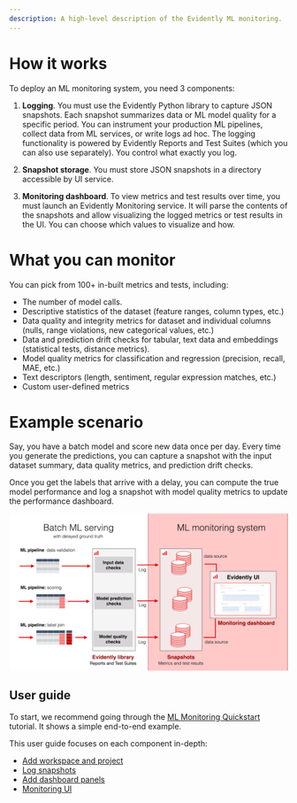 ```yaml
---
description: A high-level description of the Evidently ML monitoring. 
---   
```


# How it works

To deploy an ML monitoring system, you need 3 components:

1. **Logging**. You must use the Evidently Python library to capture JSON snapshots. Each snapshot summarizes data or ML model quality for a specific period. You can instrument your production ML pipelines, collect data from ML services, or write logs ad hoc. The logging functionality is powered by Evidently Reports and Test Suites (which you can also use separately). You control what exactly you log.

2. **Snapshot storage**. You must store JSON snapshots in a directory accessible by UI service. 

3. **Monitoring dashboard**. To view metrics and test results over time, you must launch an Evidently Monitoring service. It will parse the contents of the snapshots and allow visualizing the logged metrics or test results in the UI. You can choose which values to visualize and how.

# What you can monitor

You can pick from 100+ in-built metrics and tests, including:
* The number of model calls.
* Descriptive statistics of the dataset (feature ranges, column types, etc.)
* Data quality and integrity metrics for dataset and individual columns (nulls, range violations, new categorical values, etc.)
* Data and prediction drift checks for tabular, text data and embeddings (statistical tests, distance metrics).
* Model quality metrics for classification and regression (precision, recall, MAE, etc.)
* Text descriptors (length, sentiment, regular expression matches, etc.)
* Custom user-defined metrics

# Example scenario
Say, you have a batch model and score new data once per day. Every time you generate the predictions, you can capture a snapshot with the input dataset summary, data quality metrics, and prediction drift checks. 

Once you get the labels that arrive with a delay, you can compute the true model performance and log a snapshot with model quality metrics to update the performance dashboard.

![](../.gitbook/assets/monitoring/monitoring_batch_workflow_min.png)

## User guide 

To start, we recommend going through the [ML Monitoring Quickstart](https://docs.evidentlyai.com/get-started/tutorial-monitoring) tutorial. It shows a simple end-to-end example.

This user guide focuses on each component in-depth:
* [Add workspace and project](workspace_project.md)
* [Log snapshots](snapshots.md)
* [Add dashboard panels](add_panels.md)
* [Monitoring UI](monitoring_ui.md) 
